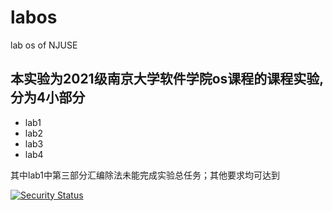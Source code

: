 # labos
lab os of NJUSE
## 本实验为2021级南京大学软件学院os课程的课程实验,分为4小部分
- lab1
- lab2
- lab3
- lab4

其中lab1中第三部分汇编除法未能完成实验总任务；其他要求均可达到

[![Security Status](https://www.murphysec.com/platform3/v31/badge/1672867215002648576.svg)](https://www.murphysec.com/console/report/1672867214696464384/1672867215002648576)

